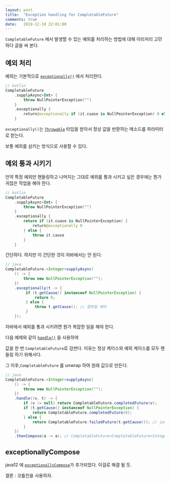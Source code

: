 ```yaml
---
layout: post
title:  "Exception handling for CompletableFuture"
comments: true
date:   2019-12-10 22:01:00
---
```


`CompletableFuture` 에서 발생할 수 있는 예외를 처리하는 방법에 대해 이리저리 고민하다 글을 써 본다.


## 예외 처리

예외는 기본적으로 [`exceptionally()`](https://docs.oracle.com/javase/8/docs/api/java/util/concurrent/CompletableFuture.html#exceptionally-java.util.function.Function-) 에서 처리한다.

```kotlin
// kotlin
CompletableFuture
    .supplyAsync<Int> {
        throw NullPointerException("")
    }
    .exceptionally {
        return@exceptionally if (it.cuase is NullPointerException) 0 else -1
    }
```

`exceptionally()`는 [`Throwable`](https://docs.oracle.com/javase/8/docs/api/java/lang/Throwable.html) 타입을 받아서 정상 값을 반환하는 메소드를 파라미터로 받는다. 

보통 예외를 삼키는 방식으로 사용할 수 있다.


## 예외 통과 시키기

만약 특정 예외만 핸들링하고 나머지는 그대로 예외를 통과 시키고 싶은 경우에는 뭔가 귀찮은 작업을 해야 한다.

```kotlin
// kotlin
CompletableFuture
    .supplyAsync<Int> {
        throw NullPointerException("")
    }
    .exceptionally {
        return if (it.cuase is NullPointerException) {
            return@exceptionally 0
        } else {
            throw it.cause
        }
    }
```

간단하다. 하지만 이 간단한 것이 자바에서는 안 된다.

```java
// java
CompletableFuture.<Integer>supplyAsync(
    () -> {
        throw new NullPointerException("");
    })
    .exceptionally(t -> {
         if (t.getCause() instanceof NullPointerException) {
             return 0;
         } else {
             throw t.getCause(); // 컴파일 에러
         }
    });
```

자바에서 예외를 통과 시키려면 뭔가 복잡한 일을 해야 한다.

다음 예제와 같이 [`handle()`](https://docs.oracle.com/javase/8/docs/api/java/util/concurrent/CompletableFuture.html#handle-java.util.function.BiFunction-) 을 사용하여

값을 한 번 `CompletableFuture`로 감싼다. 이유는 정상 케이스와 예외 케이스를 모두 핸들링 하기 위해서다.

그 이후,`CompletableFuture` 를 unwrap 하여 원래 값으로 만든다.


```java
// java
CompletableFuture.<Integer>supplyAsync(
    () -> {
        throw new NullPointerException("");
    })
    .handle((v, t) -> {
        if (v != null) return CompletableFuture.completedFuture(v);
        if (t.getCause() instanceof NullPointerException) {
            return CompletableFuture.completedFuture(0);
        } else {
            return CompletableFuture.failedFuture(t.getCause()); // java9
        }
    })
    .thenCompose(a -> a); // CompletableFuture<CompletableFuture<Integer>> -> CompletableFuture<Integer>
``` 


## exceptionallyCompose

java12 에 [`exceptionallyCompose`](https://docs.oracle.com/en/java/javase/12/docs/api/java.base/java/util/concurrent/CompletionStage.html#exceptionallyCompose%28java.util.function.Function%29)가 추가되었다. 이걸로 해결 될 듯.


결론 : 코틀린을 사용하자.
